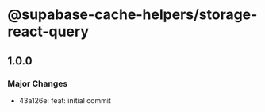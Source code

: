 # @supabase-cache-helpers/storage-react-query

## 1.0.0

### Major Changes

- 43a126e: feat: initial commit
